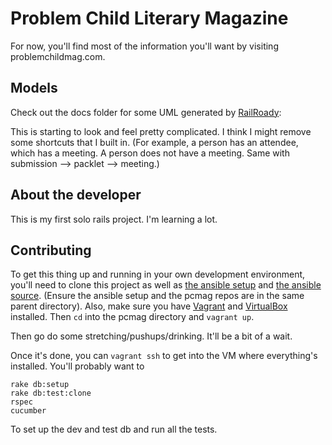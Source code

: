Problem Child Literary Magazine
===============================

For now, you'll find most of the information you'll want by visiting
problemchildmag.com.

Models
------

Check out the docs folder for some UML generated by [RailRoady](https://github.com/preston/railroady):

This is starting to look and feel pretty complicated. I think I might
remove some shortcuts that I built in. (For example, a person has an
attendee, which has a meeting. A person does not have a meeting. Same
with submission --> packlet --> meeting.)

About the developer
-------------------

This is my first solo rails project. I'm learning a lot.

Contributing
------------

To get this thing up and running in your own development environment,
you'll need to clone this project as well as [the ansible setup] and
[the ansible source]. (Ensure the ansible setup and the pcmag repos are
in the same parent directory). Also, make sure you have [Vagrant]
and [VirtualBox] installed. Then `cd` into the pcmag directory and
`vagrant up`.

Then go do some stretching/pushups/drinking. It'll be a bit of a wait.

Once it's done, you can `vagrant ssh` to get into the VM where
everything's installed. You'll probably want to

    rake db:setup
    rake db:test:clone
    rspec
    cucumber

To set up the dev and test db and run all the tests.

  [the ansible setup]: https://github.com/chadoh/ansible-starter
  [the ansible source]: http://chadoh.github.io/ansible-presentation/?full#3
  [Vagrant]: http://www.vagrantup.com/
  [VirtualBox]: https://www.virtualbox.org/
